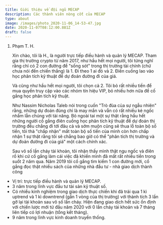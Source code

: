 ```yaml
---
title: Giới thiệu về đội ngũ MECAP
description: Các thành viên nòng cốt của MECAP
type: about
image: /images/photo_2020-11-06_14-53-47.jpg
date: 2020-11-07T08:12:00.881Z
draft: false
---
```



1. Phạm T. H.

   Xin chào, tôi là H., là người trực tiếp điều hành và quản lý MECAP. Tham gia thị trường crypto từ năm 2017, như hầu hết mọi người, tôi từng nghĩ rằng chỉ có 2 con đường để "sống sót" trong thị trường tài chính (chứ chưa nói đến chiến thắng) là 1. Đi theo 1 ai đó và 2. Điên cuồng lao vào học phân tích kỹ thuật để dự đoán đường đi của giá.

   Và cũng như hầu hết mọi người, tôi chọn cả 2. Tôi bỏ rất nhiều tiền để mua quyền truy cập vào các nhóm tín hiệu VIP, bỏ nhiều hơn nữa để cố gắng học phân tích kỹ thuật. 

   Như Nassim Nicholas Taleb nói trong cuốn "Trò đùa của sự ngẫu nhiên" rằng, những dự đoán đúng chỉ là may mắn và vẫn có rất nhiều kẻ ngốc nhầm lẫn chúng với tài năng. Bỏ ngoài tai một sự thật rằng hầu hết những người cố gắng điên cuồng học phân tích kỹ thuật để dự đoán thị trường đều chẳng đi tới đâu cả và sớm muộn cũng sẽ thua lỗ toàn bộ số tiền, tôi thà "chấp nhận" mất toàn bộ số tiền của mình còn hơn chấp nhận 1 sự thật rằng tôi sẽ chẳng bao giờ có thể "phân tích thị trường và dự đoán đường đi của giá" một cách chính xác.

   Sau vô số lần cháy tài khoản, tôi nhận thấy mình thật ngu ngốc và điên rồ khi cứ cố gắng làm cái việc đã khiến mình đã mất rất nhiều tiền trong suốt 2 năm qua. Năm 2019 tôi cố gắng tìm kiếm 1 con đường mới, cố gắng đọc thật nhiều sách của những nhà đầu tư - nhà giao dịch thành công 



* Vị trí: trực tiếp điều hành và quản lý MECAP.
* 3 năm trong lĩnh vực đầu tư tài sản kỹ thuật số.
* Có nhiều kinh nghiệm trong giao dịch thực chiến khi đã trải qua 1 kì uptrend và 1 kì downtrend (gần 1 vòng của thị trường) với thành tích 3 lần gỡ lại tài khoản sau vô số lần cháy. Hiện đang giao dịch hết sức ổn định với chiến lược mới từ đầu năm 2020 với 0 lần cháy tài khoản và 7 tháng liên tiếp có lợi nhuận (tổng kết tháng).
* 9 năm trong lĩnh vực kinh doanh truyền thống.